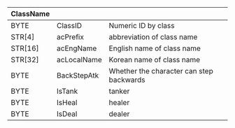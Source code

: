 | ClassName |             |                                            |
| --------- | ----------- | ------------------------------------------ |
| BYTE      | ClassID     | Numeric ID by class                        |
| STR[4]    | acPrefix    | abbreviation of class name                 |
| STR[16]   | acEngName   | English name of class name                 |
| STR[32]   | acLocalName | Korean name of class name                  |
| BYTE      | BackStepAtk | Whether the character can step backwards   |
| BYTE      | IsTank      | tanker                                     |
| BYTE      | IsHeal      | healer                                     |
| BYTE      | IsDeal      | dealer                                     |